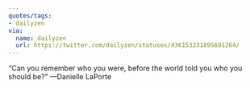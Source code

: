 ```yaml
---
quotes/tags:
- dailyzen
via:
  name: dailyzen
  url: https://twitter.com/dailyzen/statuses/436153231895691264/
---
```


“Can you remember who you were, before the world told you who you should be?”
—Danielle LaPorte
